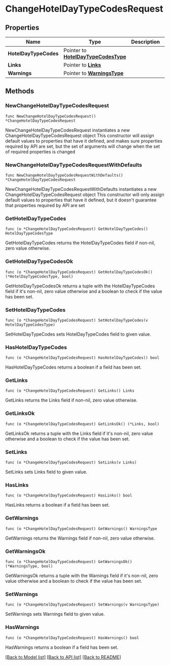 # ChangeHotelDayTypeCodesRequest

## Properties

Name | Type | Description | Notes
------------ | ------------- | ------------- | -------------
**HotelDayTypeCodes** | Pointer to [**HotelDayTypeCodesType**](HotelDayTypeCodesType.md) |  | [optional] 
**Links** | Pointer to [**Links**](Links.md) |  | [optional] 
**Warnings** | Pointer to [**WarningsType**](WarningsType.md) |  | [optional] 

## Methods

### NewChangeHotelDayTypeCodesRequest

`func NewChangeHotelDayTypeCodesRequest() *ChangeHotelDayTypeCodesRequest`

NewChangeHotelDayTypeCodesRequest instantiates a new ChangeHotelDayTypeCodesRequest object
This constructor will assign default values to properties that have it defined,
and makes sure properties required by API are set, but the set of arguments
will change when the set of required properties is changed

### NewChangeHotelDayTypeCodesRequestWithDefaults

`func NewChangeHotelDayTypeCodesRequestWithDefaults() *ChangeHotelDayTypeCodesRequest`

NewChangeHotelDayTypeCodesRequestWithDefaults instantiates a new ChangeHotelDayTypeCodesRequest object
This constructor will only assign default values to properties that have it defined,
but it doesn't guarantee that properties required by API are set

### GetHotelDayTypeCodes

`func (o *ChangeHotelDayTypeCodesRequest) GetHotelDayTypeCodes() HotelDayTypeCodesType`

GetHotelDayTypeCodes returns the HotelDayTypeCodes field if non-nil, zero value otherwise.

### GetHotelDayTypeCodesOk

`func (o *ChangeHotelDayTypeCodesRequest) GetHotelDayTypeCodesOk() (*HotelDayTypeCodesType, bool)`

GetHotelDayTypeCodesOk returns a tuple with the HotelDayTypeCodes field if it's non-nil, zero value otherwise
and a boolean to check if the value has been set.

### SetHotelDayTypeCodes

`func (o *ChangeHotelDayTypeCodesRequest) SetHotelDayTypeCodes(v HotelDayTypeCodesType)`

SetHotelDayTypeCodes sets HotelDayTypeCodes field to given value.

### HasHotelDayTypeCodes

`func (o *ChangeHotelDayTypeCodesRequest) HasHotelDayTypeCodes() bool`

HasHotelDayTypeCodes returns a boolean if a field has been set.

### GetLinks

`func (o *ChangeHotelDayTypeCodesRequest) GetLinks() Links`

GetLinks returns the Links field if non-nil, zero value otherwise.

### GetLinksOk

`func (o *ChangeHotelDayTypeCodesRequest) GetLinksOk() (*Links, bool)`

GetLinksOk returns a tuple with the Links field if it's non-nil, zero value otherwise
and a boolean to check if the value has been set.

### SetLinks

`func (o *ChangeHotelDayTypeCodesRequest) SetLinks(v Links)`

SetLinks sets Links field to given value.

### HasLinks

`func (o *ChangeHotelDayTypeCodesRequest) HasLinks() bool`

HasLinks returns a boolean if a field has been set.

### GetWarnings

`func (o *ChangeHotelDayTypeCodesRequest) GetWarnings() WarningsType`

GetWarnings returns the Warnings field if non-nil, zero value otherwise.

### GetWarningsOk

`func (o *ChangeHotelDayTypeCodesRequest) GetWarningsOk() (*WarningsType, bool)`

GetWarningsOk returns a tuple with the Warnings field if it's non-nil, zero value otherwise
and a boolean to check if the value has been set.

### SetWarnings

`func (o *ChangeHotelDayTypeCodesRequest) SetWarnings(v WarningsType)`

SetWarnings sets Warnings field to given value.

### HasWarnings

`func (o *ChangeHotelDayTypeCodesRequest) HasWarnings() bool`

HasWarnings returns a boolean if a field has been set.


[[Back to Model list]](../README.md#documentation-for-models) [[Back to API list]](../README.md#documentation-for-api-endpoints) [[Back to README]](../README.md)


